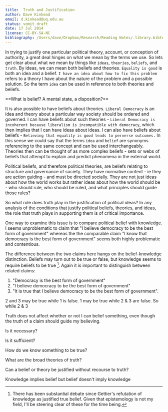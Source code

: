 ```yaml
---
title:  Truth and Justification
author: Dave Kinkead
email: d.kinkead@uq.edu.au
status: vomit draft
date: 17 Jul 2014
license: CC-BY-SA-NC
bibliography: /Users/dave/Dropbox/Research/Reading Notes/.library.bibtex
---
```


In trying to justify one particular political theory, account, or conception of authority, a great deal hinges on what we mean by the terms we use.  So lets get clear about what we mean by things like `ideas`, `theories`, `beliefs`, and `truth`.  By ideas, we can mean both beliefs and theories.  `Equality is good` is both an idea and a belief.  `I have an idea about how to fix this problem` refers to a theory I have about the nature of the problem and a possible solution.  So the term `idea` can be used in reference to both theories and beliefs.

==What is belief?  A mental state, a disposition?==

It is also possible to have beliefs about theories.  `Liberal Democracy` is an idea and theory about a particular way society should be ordered and governed.  I can have beliefs about such theories - `Liberal Democracy is incoherent because liberalism is incompatible with democracy`, which then implies that I can have ideas about ideas.  I can also have beliefs about beliefs - `Believing that equality is good leads to perverse outcomes.`  In this sense we could say that the terms `idea` and `belief` are synonyms referencing to the same concept and can be used interchangeably.  Theories then can be thought of as more complex beliefs - sets or webs of beliefs that attempt to explain and predict phenomena in the external world.

Political beliefs, and therefore political theories, are beliefs relating to structure and governance of society. They have normative content - ie they are action guiding - and must be directed socially.  They are not just ideas about how the world works but rather ideas about how the world should be - who should rule, who should be ruled, and what principles should guide those rules?

So what role does truth play in the justification of political ideas?  In any analysis of the conditions that justify political beliefs, theories, and ideas, the role that truth plays in supporting them is of critical importance.

One way to examine this issue is to compare political belief with knowledge.  I seems unproblematic to claim that "I believe democracy to be the best form of government" whereas the the comparable claim "I know that democracy is the best form of government" seems both highly problematic and contentious.  

The difference between the two claims here hangs on the belief-knowledge distinction. Beliefs may turn out to be true or false, but knowledge seems to require beliefs to be true [^debate].  Again it is important to distinguish between related claims:

1. "Democracy is the best form of government"
2. "I believe democracy to be the best form of government"
3. "It is true that I believe democracy to be the best form of government".  

2 and 3 may be true while 1 is false.  1 may be true while 2 & 3 are false.  So while 2 & 3

Truth does not affect whether or not I can belief something, even though the truth of a claim should guide my believing.

[^debate]: There has been substantial debate since Gettier's refutation of knowledge as justified true belief.  Given that epistemology is not my field, I'll be steering clear of these for the time being.

Is it necessary?

Is it sufficient?

How do we know something to be true?

What are the broad theories of truth?

Can a belief or theory be justified without recourse to truth?

Knowledge implies belief but belief doesn't imply knowledge
